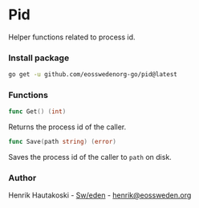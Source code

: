 # Pid

Helper functions related to process id.

### Install package

``` bash
go get -u github.com/eosswedenorg-go/pid@latest
```

### Functions

```go
func Get() (int)
```

Returns the process id of the caller.

```go
func Save(path string) (error)
```

Saves the process id of the caller to `path` on disk.

### Author

Henrik Hautakoski - [Sw/eden](https://eossweden.org/) - [henrik@eossweden.org](mailto:henrik@eossweden.org)
